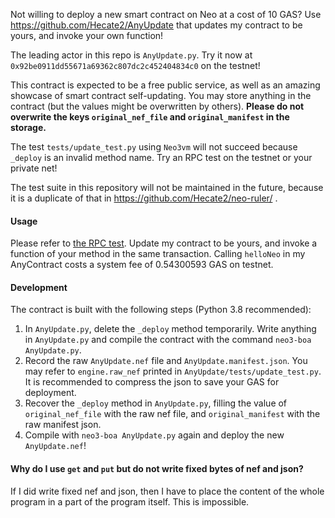 Not willing to deploy a new smart contract on Neo at a cost of 10 GAS? Use https://github.com/Hecate2/AnyUpdate that updates my contract to be yours, and invoke your own function!  

The leading actor in this repo is `AnyUpdate.py`. Try it now at `0x92be0911dd55671a69362c807dc2c452404834c0` on the testnet!

This contract is expected to be a free public service, as well as an amazing showcase of smart contract self-updating. You may store anything in the contract (but the values might be overwritten by others). **Please do not overwrite the keys `original_nef_file` and `original_manifest` in the storage.**

The test `tests/update_test.py`  using `Neo3vm` will not succeed because `_deploy` is an invalid method name. Try an RPC test on the testnet or your private net!

The test suite in this repository will not be maintained in the future, because it is a duplicate of that in https://github.com/Hecate2/neo-ruler/ . 

#### Usage

Please refer to [the RPC test](tests/update_rpc_test.py). Update my contract to be yours, and invoke a function of your method in the same transaction. Calling `helloNeo` in my AnyContract costs a system fee of 0.54300593 GAS on testnet.

#### Development

The contract is built with the following steps (Python 3.8 recommended):

1. In `AnyUpdate.py`, delete the `_deploy` method temporarily. Write anything in `AnyUpdate.py` and compile the contract with the command `neo3-boa AnyUpdate.py`. 
2. Record the raw `AnyUpdate.nef` file and `AnyUpdate.manifest.json`. You may refer to `engine.raw_nef` printed in `AnyUpdate/tests/update_test.py`. It is recommended to compress the json to save your GAS for deployment. 
3. Recover the `_deploy` method in `AnyUpdate.py`, filling the value of `original_nef_file` with the raw nef file, and `original_manifest` with the raw manifest json. 
4. Compile with `neo3-boa AnyUpdate.py` again and deploy the new `AnyUpdate.nef`!

#### Why do I use `get` and `put` but do not write fixed bytes of nef and json?

If I did write fixed nef and json, then I have to place the content of the whole program in a part of the program itself. This is impossible. 